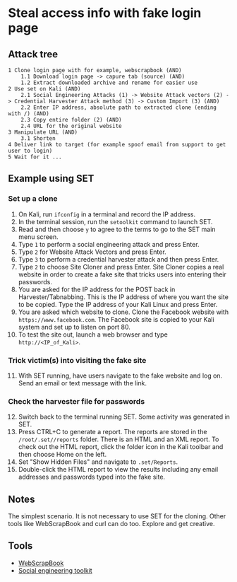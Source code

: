 # Steal access info with fake login page

## Attack tree

```text
1 Clone login page with for example, webscrapbook (AND)
    1.1 Download login page -> capure tab (source) (AND)
    1.2 Extract downloaded archive and rename for easier use
2 Use set on Kali (AND)
    2.1 Social Engineering Attacks (1) -> Website Attack vectors (2) -> Credential Harvester Attack method (3) -> Custom Import (3) (AND)
    2.2 Enter IP address, absolute path to extracted clone (ending with /) (AND)
    2.3 Copy entire folder (2) (AND)
    2.4 URL for the original website
3 Manipulate URL (AND)
    3.1 Shorten
4 Deliver link to target (for example spoof email from support to get user to login)
5 Wait for it ...
```

## Example using SET

### Set up a clone

1. On Kali, run `ifconfig` in a terminal and record the IP address.
2. In the terminal session, run the `setoolkit` command to launch SET.
3. Read and then choose `y` to agree to the terms to go to the SET main menu screen.
4. Type `1` to perform a social engineering attack and press Enter.
5. Type `2` for Website Attack Vectors and press Enter.
6. Type `3` to perform a credential harvester attack and then press Enter.
7. Type `2` to choose Site Cloner and press Enter. Site Cloner copies a real website in order to create a fake site that
tricks users into entering their passwords.
8. You are asked for the IP address for the POST back in Harvester/Tabnabbing. This is the IP address of where you want the site to be
copied. Type the IP address of your Kali Linux and press Enter.
9. You are asked which website to clone. Clone the Facebook website with `https://www.facebook.com`. The Facebook site is copied to your Kali system and set up to listen on port 80.
10. To test the site out, launch a web browser and type `http://<IP_of_Kali>`.

### Trick victim(s) into visiting the fake site

11. With SET running, have users navigate to the fake website and log on. Send an email or text message with the link.

### Check the harvester file for passwords

12. Switch back to the terminal running SET. Some activity was generated in SET.
13. Press CTRL+C to generate a report. The reports are stored in the `/root/.set//reports` folder. There is an HTML 
and an XML report. To check out the HTML report, click the folder icon in the Kali toolbar and then choose Home on the 
left.
14. Set "Show Hidden Files" and navigate to `.set/Reports`.
15. Double-click the HTML report to view the results including any email addresses and passwords typed into the fake 
site.

## Notes

The simplest scenario. It is not necessary to use SET for the cloning. Other tools like WebScrapBook and curl can do 
too. Explore and get creative.

## Tools

* [WebScrapBook](https://addons.mozilla.org/en-GB/firefox/addon/webscrapbook/)
* [Social engineering toolkit](https://www.kali.org/tools/set/)